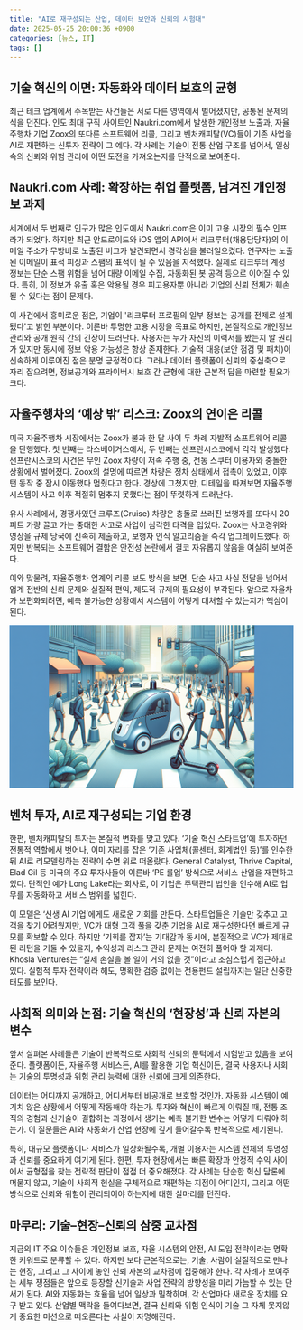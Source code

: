 ```yaml
---
title: "AI로 재구성되는 산업, 데이터 보안과 신뢰의 시험대"
date: 2025-05-25 20:00:36 +0900
categories: [뉴스, IT]
tags: []
---
```


## 기술 혁신의 이면: 자동화와 데이터 보호의 균형

최근 테크 업계에서 주목받는 사건들은 서로 다른 영역에서 벌어졌지만, 공통된 문제의식을 던진다. 인도 최대 구직 사이트인 Naukri.com에서 발생한 개인정보 노출과, 자율주행차 기업 Zoox의 또다른 소프트웨어 리콜, 그리고 벤처캐피탈(VC)들이 기존 사업을 AI로 재편하는 신투자 전략이 그 예다. 각 사례는 기술이 전통 산업 구조를 넘어서, 일상 속의 신뢰와 위험 관리에 어떤 도전을 가져오는지를 단적으로 보여준다.

## Naukri.com 사례: 확장하는 취업 플랫폼, 남겨진 개인정보 과제

세계에서 두 번째로 인구가 많은 인도에서 Naukri.com은 이미 고용 시장의 필수 인프라가 되었다. 하지만 최근 안드로이드와 iOS 앱의 API에서 리크루터(채용담당자)의 이메일 주소가 무방비로 노출된 버그가 발견되면서 경각심을 불러일으켰다. 연구자는 노출된 이메일이 표적 피싱과 스팸의 표적이 될 수 있음을 지적했다. 실제로 리크루터 계정 정보는 단순 스팸 위험을 넘어 대량 이메일 수집, 자동화된 봇 공격 등으로 이어질 수 있다. 특히, 이 정보가 유출 혹은 악용될 경우 피고용자뿐 아니라 기업의 신뢰 전체가 훼손될 수 있다는 점이 문제다.

이 사건에서 흥미로운 점은, 기업이 '리크루터 프로필의 일부 정보는 공개를 전제로 설계됐다'고 밝힌 부분이다. 이른바 투명한 고용 시장을 목표로 하지만, 본질적으로 개인정보 관리와 공개 원칙 간의 긴장이 드러난다. 사용자는 누가 자신의 이력서를 봤는지 알 권리가 있지만 동시에 정보 악용 가능성은 항상 존재한다. 기술적 대응(보안 점검 및 패치)이 신속하게 이루어진 점은 분명 긍정적이다. 그러나 데이터 플랫폼이 신뢰의 중심축으로 자리 잡으려면, 정보공개와 프라이버시 보호 간 균형에 대한 근본적 답을 마련할 필요가 크다.

## 자율주행차의 ‘예상 밖’ 리스크: Zoox의 연이은 리콜

미국 자율주행차 시장에서는 Zoox가 불과 한 달 사이 두 차례 자발적 소프트웨어 리콜을 단행했다. 첫 번째는 라스베이거스에서, 두 번째는 샌프란시스코에서 각각 발생했다. 샌프란시스코의 사건은 무인 Zoox 차량이 저속 주행 중, 전동 스쿠터 이용자와 충돌한 상황에서 벌어졌다. Zoox의 설명에 따르면 차량은 정차 상태에서 접촉이 있었고, 이후 턴 동작 중 잠시 이동했다 멈췄다고 한다. 경상에 그쳤지만, 디테일을 따져보면 자율주행 시스템이 사고 이후 적절히 멈추지 못했다는 점이 뚜렷하게 드러난다.

유사 사례에서, 경쟁사였던 크루즈(Cruise) 차량은 충돌로 쓰러진 보행자를 또다시 20피트 가량 끌고 가는 중대한 사고로 사업이 심각한 타격을 입었다. Zoox는 사고경위와 영상을 규제 당국에 신속히 제출하고, 보행자 인식 알고리즘을 즉각 업그레이드했다. 하지만 반복되는 소프트웨어 결함은 안전성 논란에서 결코 자유롭지 않음을 여실히 보여준다.

이와 맞물려, 자율주행차 업계의 리콜 보도 방식을 보면, 단순 사고 사실 전달을 넘어서 업계 전반의 신뢰 문제와 실질적 편익, 제도적 규제의 필요성이 부각된다. 앞으로 자율차가 보편화되려면, 예측 불가능한 상황에서 시스템이 어떻게 대처할 수 있는지가 핵심이 된다.

![도심 교차로 위를 조심스럽게 주행 중인 자율주행차와 전동 스쿠터](assets/img/2025-05-25-58f14525-4226-44a3-a922-b967ddb25bfe/1748170902750.png)

## 벤처 투자, AI로 재구성되는 기업 환경

한편, 벤처캐피탈의 투자는 본질적 변화를 맞고 있다. ‘기술 혁신 스타트업’에 투자하던 전통적 역할에서 벗어나, 이미 자리를 잡은 ‘기존 사업체(콜센터, 회계법인 등)’를 인수한 뒤 AI로 리모델링하는 전략이 수면 위로 떠올랐다. General Catalyst, Thrive Capital, Elad Gil 등 미국의 주요 투자사들이 이른바 ‘PE 롤업’ 방식으로 서비스 산업을 재편하고 있다. 단적인 예가 Long Lake라는 회사로, 이 기업은 주택관리 법인을 인수해 AI로 업무를 자동화하고 서비스 범위를 넓힌다.

이 모델은 ‘신생 AI 기업’에게도 새로운 기회를 만든다. 스타트업들은 기술만 갖추고 고객을 찾기 어려웠지만, VC가 대형 고객 풀을 갖춘 기업을 AI로 재구성한다면 빠르게 규모를 확보할 수 있다. 하지만 ‘기회를 잡자’는 기대감과 동시에, 본질적으로 VC가 제대로 된 리턴을 거둘 수 있을지, 수익성과 리스크 관리 문제는 여전히 풀어야 할 과제다. Khosla Ventures는 “실제 손실을 볼 일이 거의 없을 것”이라고 조심스럽게 접근하고 있다. 실험적 투자 전략이라 해도, 명확한 검증 없이는 전용펀드 설립까지는 일단 신중한 태도를 보인다.

## 사회적 의미와 논점: 기술 혁신의 ‘현장성’과 신뢰 자본의 변수

앞서 살펴본 사례들은 기술이 반복적으로 사회적 신뢰의 문턱에서 시험받고 있음을 보여준다. 플랫폼이든, 자율주행 서비스든, AI를 활용한 기업 혁신이든, 결국 사용자나 사회는 기술의 투명성과 위험 관리 능력에 대한 신뢰에 크게 의존한다.

데이터는 어디까지 공개하고, 어디서부터 비공개로 보호할 것인가. 자동화 시스템이 예기치 않은 상황에서 어떻게 작동해야 하는가. 투자와 혁신이 빠르게 이뤄질 때, 전통 조직의 경험과 신기술이 결합하는 과정에서 생기는 예측 불가한 변수는 어떻게 다뤄야 하는가. 이 질문들은 AI와 자동화가 산업 현장에 깊게 들어갈수록 반복적으로 제기된다.

특히, 대규모 플랫폼이나 서비스가 일상화될수록, 개별 이용자는 시스템 전체의 투명성과 신뢰를 중요하게 여기게 된다. 한편, 투자 현장에서는 빠른 확장과 안정적 수익 사이에서 균형점을 찾는 전략적 판단이 점점 더 중요해졌다. 각 사례는 단순한 혁신 담론에 머물지 않고, 기술이 사회적 현실을 구체적으로 재편하는 지점이 어디인지, 그리고 어떤 방식으로 신뢰와 위험이 관리되어야 하는지에 대한 실마리를 던진다.

## 마무리: 기술–현장–신뢰의 삼중 교차점

지금의 IT 주요 이슈들은 개인정보 보호, 자율 시스템의 안전, AI 도입 전략이라는 명확한 키워드로 분류할 수 있다. 하지만 보다 근본적으로는, 기술, 사람이 실질적으로 만나는 현장, 그리고 그 사이에 놓인 신뢰 자본의 교차점에 집중해야 한다. 각 사례가 보여주는 세부 쟁점들은 앞으로 등장할 신기술과 사업 전략의 방향성을 미리 가늠할 수 있는 단서가 된다. AI와 자동화는 효율을 넘어 일상과 밀착하며, 각 산업마다 새로운 장치를 요구 받고 있다. 산업별 맥락을 들여다보면, 결국 신뢰와 위험 인식이 기술 그 자체 못지않게 중요한 미션으로 떠오른다는 사실이 자명해진다.